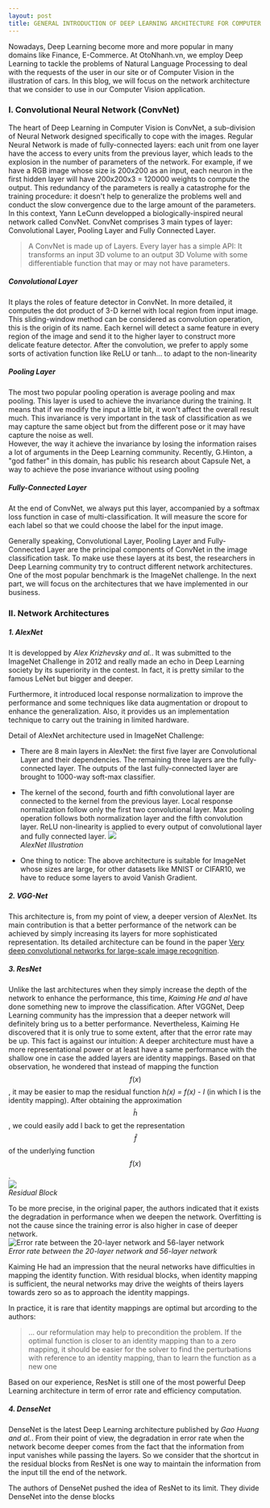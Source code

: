 ```yaml
---
layout: post
title: GENERAL INTRODUCTION OF DEEP LEARNING ARCHITECTURE FOR COMPUTER VISION IN OTONHANH.VN
---
```

Nowadays, Deep Learning become more and more popular in many domains like Finance, 
E-Commerce. At OtoNhanh.vn, we employ Deep Learning to tackle the problems of Natural Language Processing to deal with 
the requests of the user in our site or of Computer Vision in the illustration of cars. In this blog, we will focus on 
the network architecture that we consider to use in our Computer Vision application.  

### I. Convolutional Neural Network (ConvNet)  
The heart of Deep Learning in Computer Vision is ConvNet, a sub-division of Neural
Network designed specifically to cope with the images. Regular Neural Network is made of fully-connected layers: each 
unit from one layer have the access to every units from the previous layer, which leads to the explosion in the number 
of parameters of the network. For example, if we have a RGB image whose size is 200x200 as an input, each neuron in the 
first hidden layer will have 200x200x3 = 120000 weights to compute the output. This redundancy of the parameters is 
really a catastrophe for the training procedure: it doesn't help to generalize the problems well and conduct the slow 
convergence due to the large amount of the parameters.  
In this context, Yann LeCunn developped a biologically-inspired neural network called ConvNet. ConvNet comprises 3 main 
types of layer: Convolutional Layer, Pooling Layer and Fully Connected Layer.  
> A ConvNet is made up of Layers. Every layer has a simple API: It transforms an input 3D volume to an output 3D Volume
with some differentiable function that may or may not have parameters.  
>

##### Convolutional Layer  
It plays the roles of feature detector in ConvNet. In more detailed, it computes the 
dot product of 3-D kernel with local region from input image. This sliding-window method can be considered as 
convolution operation, this is the origin of its name. Each kernel will detect a same feature in every region of the 
image and send it to the higher layer to construct more delicate feature detector. After the convolution, we prefer to 
apply some sorts of activation function like ReLU or tanh... to adapt to the non-linearity  

##### Pooling Layer  
The most two popular pooling operation is average pooling and max pooling. This 
layer is used to achieve the invariance during the training. It means that if we modify the input a little bit, it won't
affect the overall result much. This invariance is very important in the task of classification as we may capture the 
same object but from the different pose or it may have capture the noise as well.  
However, the way it achieve the invariance by losing the information raises a lot of arguments in the Deep Learning 
community. Recently, G.Hinton, a "god father" in this domain, has public his research about Capsule Net, a way to 
achieve the pose invariance without using pooling  

##### Fully-Connected Layer  
At the end of ConvNet, we always put this layer, accompanied by a softmax loss 
function in case of multi-classification. It will measure the score for each label so that we could choose the label for 
the input image.  

Generally speaking, Convolutional Layer, Pooling Layer and Fully-Connected Layer are 
the principal components of ConvNet in the image classification task. To make use these layers at its best, the 
researchers in Deep Learning community try to contruct different network architectures. One of the most popular 
benchmark is the ImageNet challenge. In the next part, we will focus on the architectures that we have implemented in 
our business.  

### II. Network Architectures
##### 1. AlexNet  
It is developped by _Alex Krizhevsky and al._. It was submitted to the ImageNet 
Challenge in 2012 and really made an echo in Deep Learning society by its superiority in the contest. In fact, it is 
pretty similar to the famous LeNet but bigger and deeper.  

Furthermore, it introduced local response normalization to improve the performance 
and some techniques like data augmentation or dropout to enhance the generalization. Also, it provides us an
implementation technique to carry out the training in limited hardware.  

Detail of AlexNet architecture used in ImageNet Challenge:  
- There are 8 main layers in AlexNet: the first five layer are Convolutional Layer and their dependencies. The remaining 
three layers are the fully-connected layer. The outputs of the last fully-connected layer are brought to 1000-way 
soft-max classifier.
- The kernel of the second, fourth and fifth convolutional layer are connected to the kernel from the previous layer. 
Local response normalization follow only the first two convolutional layer. Max pooling operation follows both 
normalization layer and the fifth convolution layer. ReLU non-linearity is applied to every output of convolutional 
layer and fully connected layer.
![](https://www.researchgate.net/profile/Walid_Aly/publication/312188377/figure/fig4/AS:448996423540740@1484060497977/Figure-7-An-illustration-of-the-architecture-of-AlexNet-CNN-14.ppm)  
*AlexNet Illustration*  

- One thing to notice: The above architecture is suitable for ImageNet whose sizes are large, for other datasets like 
MNIST or CIFAR10, we have to reduce some layers to avoid Vanish Gradient.  
 
##### 2. VGG-Net  
This architecture is, from my point of view, a deeper version of AlexNet. Its main 
contribution is that a better performance of the network can be achieved by simply increasing its layers for more 
sophisticated representation. Its detailed architecture can be found in the paper [Very deep convolutional networks for 
large-scale image recognition](https://arxiv.org/pdf/1409.1556.pdf).  

##### 3. ResNet
Unlike the last architectures when they simply increase the depth of the network to 
enhance the performance, this time, _Kaiming He and al_ have done something new to improve the classification. After 
VGGNet, Deep Learning community has the impression that a deeper network will definitely bring us to a better 
performance. Nevertheless, Kaiming He discovered that it is only true to some extent, after that the error rate may be 
up. This fact is against our intuition: A deeper architecture must have a more representational power or at least have 
a same performance with the shallow one in case the added layers are identity mappings. Based on that observation, he 
wondered that instead of mapping the function $$f(x)$$, it may be easier to map the residual function _h(x) = f(x) - I_ 
(in which I is the identity mapping). After obtaining the approximation $$\hat{h}$$, we could easily add I back to get the 
representation $$\hat{f}$$ of the underlying function $$f(x)$$.  
![](https://cdn-images-1.medium.com/max/1600/1*pUyst_ciesOz_LUg0HocYg.png)  
*Residual Block*  

To be more precise, in the original paper, the authors indicated that it exists the 
degradation in performance when we deepen the network. Overfitting is not the cause since the training error is also 
higher in case of deeper network.   
![Error rate between the 20-layer network and 56-layer network](https://wiki.tum.de/download/attachments/22578294/Figure%201.bmp?version=1&modificationDate=1485208088253&api=v2)  
*Error rate between the 20-layer network and 56-layer network*  

Kaiming He had an impression that the neural networks have difficulties in mapping 
the identity function. With residual blocks, when identity mapping is sufficient, the neural networks may drive the 
weights of theirs layers towards zero so as to approach the identity mappings.  

In practice, it is rare that identity mappings are optimal but arcording to the 
authors:  
>... our reformulation may help to precondition the problem. If the optimal function is closer to an identity mapping 
than to a zero mapping, it should be easier for the solver to find the perturbations with reference to an identity 
mapping, than to learn the function as a new one
>  

Based on our experience, ResNet is still one of the most powerful Deep Learning 
architecture in term of error rate and efficiency computation.  

##### 4. DenseNet  
DenseNet is the latest Deep Learning architecture published by _Gao Huang and al._. 
From their point of view, the degradation in error rate when the network become deeper comes from the fact that the 
information from input vanishes while passing the layers. So we consider that the shortcut in the residual blocks from 
ResNet is one way to  maintain the information from the input till the end of the network.  

The authors of DenseNet pushed the idea of ResNet to its limit. They divide DenseNet 
into the dense blocks



